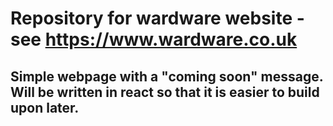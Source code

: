 # Repository for wardware website - see https://www.wardware.co.uk

## Simple webpage with a "coming soon" message. Will be written in react so that it is easier to build upon later.